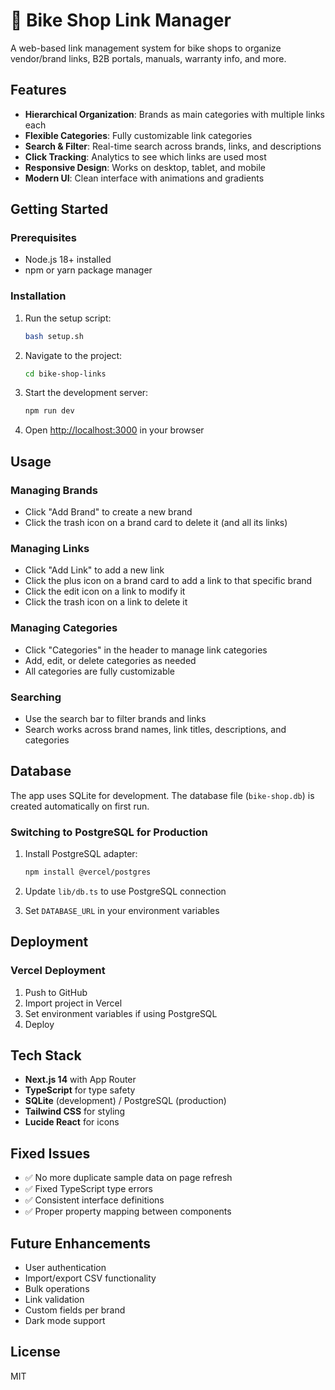 # 🚴 Bike Shop Link Manager

A web-based link management system for bike shops to organize vendor/brand links, B2B portals, manuals, warranty info, and more.

## Features

- **Hierarchical Organization**: Brands as main categories with multiple links each
- **Flexible Categories**: Fully customizable link categories
- **Search & Filter**: Real-time search across brands, links, and descriptions
- **Click Tracking**: Analytics to see which links are used most
- **Responsive Design**: Works on desktop, tablet, and mobile
- **Modern UI**: Clean interface with animations and gradients

## Getting Started

### Prerequisites

- Node.js 18+ installed
- npm or yarn package manager

### Installation

1. Run the setup script:
   ```bash
   bash setup.sh
   ```

2. Navigate to the project:
   ```bash
   cd bike-shop-links
   ```

3. Start the development server:
   ```bash
   npm run dev
   ```

4. Open [http://localhost:3000](http://localhost:3000) in your browser

## Usage

### Managing Brands
- Click "Add Brand" to create a new brand
- Click the trash icon on a brand card to delete it (and all its links)

### Managing Links
- Click "Add Link" to add a new link
- Click the plus icon on a brand card to add a link to that specific brand
- Click the edit icon on a link to modify it
- Click the trash icon on a link to delete it

### Managing Categories
- Click "Categories" in the header to manage link categories
- Add, edit, or delete categories as needed
- All categories are fully customizable

### Searching
- Use the search bar to filter brands and links
- Search works across brand names, link titles, descriptions, and categories

## Database

The app uses SQLite for development. The database file (`bike-shop.db`) is created automatically on first run.

### Switching to PostgreSQL for Production

1. Install PostgreSQL adapter:
   ```bash
   npm install @vercel/postgres
   ```

2. Update `lib/db.ts` to use PostgreSQL connection
3. Set `DATABASE_URL` in your environment variables

## Deployment

### Vercel Deployment

1. Push to GitHub
2. Import project in Vercel
3. Set environment variables if using PostgreSQL
4. Deploy

## Tech Stack

- **Next.js 14** with App Router
- **TypeScript** for type safety
- **SQLite** (development) / PostgreSQL (production)
- **Tailwind CSS** for styling
- **Lucide React** for icons

## Fixed Issues

- ✅ No more duplicate sample data on page refresh
- ✅ Fixed TypeScript type errors
- ✅ Consistent interface definitions
- ✅ Proper property mapping between components

## Future Enhancements

- User authentication
- Import/export CSV functionality
- Bulk operations
- Link validation
- Custom fields per brand
- Dark mode support

## License

MIT

